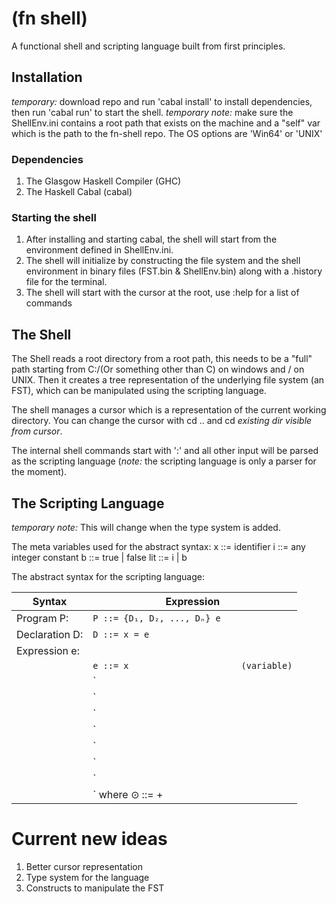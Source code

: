 # (fn shell)
A functional shell and scripting language built from first principles.

## Installation
*temporary:* download repo and run 'cabal install' to install dependencies, then run 'cabal run' to start the shell.
*temporary note:* make sure the ShellEnv.ini contains a root path that exists on the machine and a "self" var which is the path to the fn-shell repo. The OS options are 'Win64' or 'UNIX'

### Dependencies
1. The Glasgow Haskell Compiler (GHC)
2. The Haskell Cabal (cabal)

### Starting the shell
1. After installing and starting cabal, the shell will start from the environment defined in ShellEnv.ini.
2. The shell will initialize by constructing the file system and the shell environment in binary files (FST.bin & ShellEnv.bin) along with a .history file for the terminal.
3. The shell will start with the cursor at the root, use :help for a list of commands

## The Shell
The Shell reads a root directory from a root path, this needs to be a "full" path starting from C:/(Or something other than C) on windows and / on UNIX. Then it creates a tree representation of the underlying file system (an FST), which can be manipulated using the scripting language.

The shell manages a cursor which is a representation of the current working directory. You can change the cursor with cd .. and cd *existing dir visible from cursor*. 

The internal shell commands start with ':' and all other input will be parsed as the scripting language (*note:* the scripting language is only a parser for the moment).

## The Scripting Language
*temporary note:* This will change when the type system is added.

The meta variables used for the abstract syntax:
x   ::= identifier
i ::= any integer constant
b ::= true | false
lit ::= i | b 

The abstract syntax for the scripting language:

| Syntax       | Expression                                      |
|--------------|-------------------------------------------------|
| Program P:   | `P ::= {D₁, D₂, ..., Dₙ} e`                      |
| Declaration D: | `D ::= x = e`                               |
| Expression e:  |                                                 |
|              | `e ::= x                      (variable)`        |
|              | `    | e₁ e₂                  (application)`     |
|              | `    | λx.e                   (abstraction)`      |
|              | `    | let x = e₁ in e₂        (let-binding)`      |
|              | `    | l                      (literal)`          |
|              | `    | if e₁ then e₂ else e₃  (conditional)`       |
|              | `    | fix e                  (fixpoint)`          |
|              | `    | e₁ ⊙ e₂                (binary operation)`  |
|              | `      where ⊙ ::= + | - | * | / | ==`            |


# Current new ideas
1. Better cursor representation
2. Type system for the language
3. Constructs to manipulate the FST